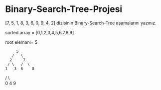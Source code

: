 # Binary-Search-Tree-Projesi

[7, 5, 1, 8, 3, 6, 0, 9, 4, 2] dizisinin Binary-Search-Tree aşamalarını yazınız.

sorted array = [0,1,2,3,4,5,6,7,8,9]

root elemanı= 5 

         5
       /   \
      2     7
     / \   /  \
    1   3  6    8
   /    \        \
  0      4         9

